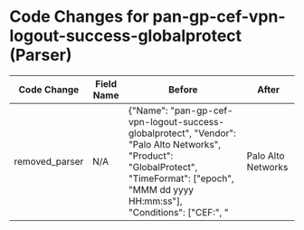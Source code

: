 # Code Changes for pan-gp-cef-vpn-logout-success-globalprotect (Parser)

| Code Change | Field Name | Before | After |
|-------------|------------|--------|-------|
| removed_parser | N/A | {"Name": "pan-gp-cef-vpn-logout-success-globalprotect", "Vendor": "Palo Alto Networks", "Product": "GlobalProtect", "TimeFormat": ["epoch", "MMM dd yyyy HH:mm:ss"], "Conditions": ["CEF:", "|Palo Alto Networks|", "|globalprotect", "GlobalProtect gateway user logout succeeded"], "Fields": ["rt=({time}\w{3}\s\d\d\s\d\d\d\d\s\d\d:\d\d:\d\d)", "\Wrt=({time}\d{13})", "User name:\s*({user}[\w\.\-\!\#\^\~]{1,40}\$?)\.?(\s|,|\\"|$)", "User name:\s*({email_address}[^@\s]+@[^\s,]+),", "\Wdvchost=({host}.+?)(\s+\w+=|\s*$)"], "ParserVersion": "v1.0.0"} | N/A |